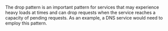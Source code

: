 The drop pattern is an important pattern for services that may experience heavy
loads at times and can drop requests when the service reaches a capacity of
pending requests. As an example, a DNS service would need to employ this pattern.
